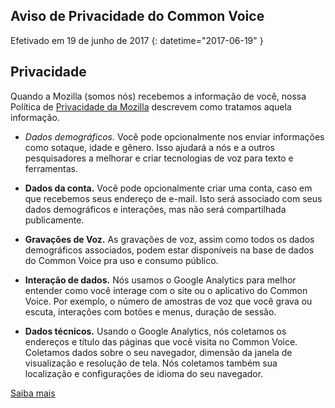 ## Aviso de Privacidade do Common Voice

Efetivado em ⁨19 de junho de 2017⁩ {: datetime="2017-06-19" }

## Privacidade

Quando a Mozilla (somos nós) recebemos a informação de você, nossa Política de [Privacidade da Mozilla](https://www.mozilla.org/privacy) descrevem como tratamos aquela informação.

* **Dados demográficos*.* Você pode opcionalmente nos enviar informações como sotaque, idade e gênero. Isso ajudará a nós e a outros pesquisadores a melhorar e criar tecnologias de voz para texto e ferramentas.

* **Dados da conta.** Você pode opcionalmente criar uma conta, caso em que recebemos seus endereço de e-mail. Isto será associado com seus dados demográficos e interações, mas não será compartilhada publicamente.

* **Gravações de Voz.** As gravações de voz, assim como todos os dados demográficos associados, podem estar disponíveis na base de dados do Common Voice pra uso e consumo público.

* **Interação de dados.** Nós usamos o Google Analytics para melhor entender como você interage com o site ou o aplicativo do Common Voice. Por exemplo, o número de amostras de voz que você grava ou escuta, interações com botões e menus, duração de sessão.

* **Dados técnicos.** Usando o Google Analytics, nós coletamos os endereços e título das páginas que você visita no Common Voice. Coletamos dados sobre o seu navegador, dimensão da janela de visualização e resolução de tela. Nós coletamos também sua localização e configurações de idioma do seu navegador.

[Saiba mais](https://github.com/mozilla/voice-web/blob/master/docs/data_dictionary.md)

